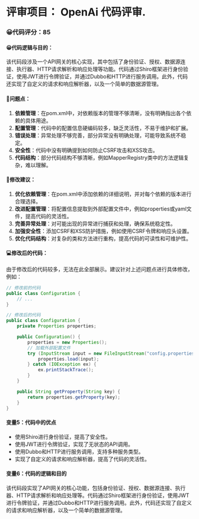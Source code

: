 # 评审项目： OpenAi 代码评审.
### 😀代码评分：85
#### 😀代码逻辑与目的：
该代码段涉及一个API网关的核心实现，其中包括了身份验证、授权、数据源连接、执行器、HTTP请求解析和响应处理等功能。代码通过Shiro框架进行身份验证，使用JWT进行令牌验证，并通过Dubbo和HTTP进行服务调用。此外，代码还实现了自定义的请求和响应解析器，以及一个简单的数据源管理。

#### 🤔问题点：
1. **依赖管理**：在pom.xml中，对依赖版本的管理不够清晰，没有明确指出各个依赖的具体用途。
2. **配置管理**：代码中的配置信息硬编码较多，缺乏灵活性，不易于维护和扩展。
3. **错误处理**：异常处理不够完善，部分异常没有明确处理，可能导致系统不稳定。
4. **安全性**：代码中没有明确提到如何防止CSRF攻击和XSS攻击。
5. **代码结构**：部分代码结构不够清晰，例如MapperRegistry类中的方法逻辑复杂，难以理解。

#### 🎯修改建议：
1. **优化依赖管理**：在pom.xml中添加依赖的详细说明，并对每个依赖的版本进行合理选择。
2. **改进配置管理**：将配置信息提取到外部配置文件中，例如properties或yaml文件，提高代码的灵活性。
3. **完善异常处理**：对可能出现的异常进行捕获和处理，确保系统稳定性。
4. **加强安全性**：添加CSRF和XSS防护措施，例如使用CSRF令牌和响应头设置。
5. **优化代码结构**：对复杂的类和方法进行重构，提高代码的可读性和可维护性。

#### 💻修改后的代码：
由于修改后的代码较多，无法在此全部展示。建议针对上述问题点进行具体修改，例如：

```java
// 修改前的代码
public class Configuration {
    // ...
}

// 修改后的代码
public class Configuration {
    private Properties properties;

    public Configuration() {
        properties = new Properties();
        // 加载外部配置文件
        try (InputStream input = new FileInputStream("config.properties")) {
            properties.load(input);
        } catch (IOException ex) {
            ex.printStackTrace();
        }
    }

    public String getProperty(String key) {
        return properties.getProperty(key);
    }
}
```

#### 变量5：代码中的优点
- 使用Shiro进行身份验证，提高了安全性。
- 使用JWT进行令牌验证，实现了无状态的API调用。
- 使用Dubbo和HTTP进行服务调用，支持多种服务类型。
- 实现了自定义的请求和响应解析器，提高了代码的灵活性。

#### 变量6：代码的逻辑和目的
该代码段实现了API网关的核心功能，包括身份验证、授权、数据源连接、执行器、HTTP请求解析和响应处理等。代码通过Shiro框架进行身份验证，使用JWT进行令牌验证，并通过Dubbo和HTTP进行服务调用。此外，代码还实现了自定义的请求和响应解析器，以及一个简单的数据源管理。